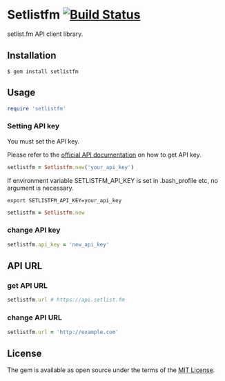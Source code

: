 # Setlistfm [![Build Status](https://travis-ci.org/hondallica/ruby-setlistfm.svg?branch=master)](https://travis-ci.org/hondallica/ruby-setlistfm)

setlist.fm API client library.

## Installation

    $ gem install setlistfm

## Usage

```ruby
require 'setlistfm'
```

### Setting API key
You must set the API key.

Please refer to the [official API documentation](https://api.setlist.fm/docs/1.0/index.html) on how to get API key.

```ruby
setlistfm = Setlistfm.new('your_api_key')
```

If environment variable SETLISTFM_API_KEY is set in .bash_profile etc, no argument is necessary.

    export SETLISTFM_API_KEY=your_api_key

```ruby
setlistfm = Setlistfm.new
```

### change API key

```ruby
setlistfm.api_key = 'new_api_key'
```

## API URL
### get API URL
```ruby
setlistfm.url # https://api.setlist.fm
```

### change API URL
```ruby
setlistfm.url = 'http://example.com'
```

## License

The gem is available as open source under the terms of the [MIT License](http://opensource.org/licenses/MIT).
